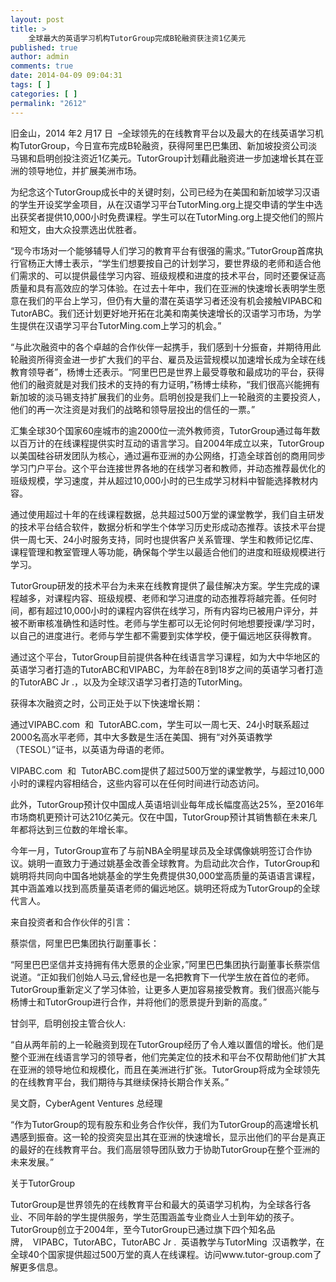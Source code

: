 ```yaml
---
layout: post
title: >
    全球最大的英语学习机构TutorGroup完成B轮融资获注资1亿美元
published: true
author: admin
comments: true
date: 2014-04-09 09:04:31
tags: [ ]
categories: [ ]
permalink: "2612"
---
```


  旧金山，2014 年2 月17 日  &#8211;全球领先的在线教育平台以及最大的在线英语学习机构TutorGroup，今日宣布完成B轮融资，获得阿里巴巴集团、新加坡投资公司淡马锡和启明创投注资近1亿美元。TutorGroup计划藉此融资进一步加速增长其在亚洲的领导地位，并扩展美洲市场。


为纪念这个TutorGroup成长中的关键时刻，公司已经为在美国和新加坡学习汉语的学生开设奖学金项目，从在汉语学习平台TutorMing.org上提交申请的学生中选出获奖者提供10,000小时免费课程。学生可以在TutorMing.org上提交他们的照片和短文，由大众投票选出优胜者。

“现今市场对一个能够辅导人们学习的教育平台有很强的需求。”TutorGroup首席执行官杨正大博士表示，“学生们想要按自己的计划学习，要世界级的老师和适合他们需求的、可以提供最佳学习内容、班级规模和进度的技术平台，同时还要保证高质量和具有高效应的学习体验。在过去十年中，我们在亚洲的快速增长表明学生愿意在我们的平台上学习，但仍有大量的潜在英语学习者还没有机会接触VIPABC和TutorABC。我们还计划更好地开拓在北美和南美快速增长的汉语学习市场，为学生提供在汉语学习平台TutorMing.com上学习的机会。”

“与此次融资中的各个卓越的合作伙伴一起携手，我们感到十分振奋，并期待用此轮融资所得资金进一步扩大我们的平台、雇员及运营规模以加速增长成为全球在线教育领导者”，杨博士还表示。“阿里巴巴是世界上最受尊敬和最成功的平台，获得他们的融资就是对我们技术的支持的有力证明，”杨博士续称，“我们很高兴能拥有新加坡的淡马锡支持扩展我们的业务。启明创投是我们上一轮融资的主要投资人，他们的再一次注资是对我们的战略和领导层投出的信任的一票。”

汇集全球30个国家60座城市的逾2000位一流外教师资，TutorGroup通过每年数以百万计的在线课程提供实时互动的语言学习。自2004年成立以来，TutorGroup以美国硅谷研发团队为核心，通过遍布亚洲的办公网络，打造全球首创的商用同步学习门户平台。这个平台连接世界各地的在线学习者和教师，并动态推荐最优化的班级规模，学习速度，并从超过10,000小时的已生成学习材料中智能选择教材内容。

通过使用超过十年的在线课程数据，总共超过500万堂的课堂教学，我们自主研发的技术平台结合软件，数据分析和学生个体学习历史形成动态推荐。该技术平台提供一周七天、24小时服务支持，同时也提供客户关系管理、学生和教师记忆库、课程管理和教室管理人等功能，确保每​​个学生以最适合他们的进度和班级规模进行学习。

TutorGroup研发的技术平台为未来在线教育提供了最佳解决方案。学生完成的课程越多，对课程内容、班级规模、老师和学习进度的动态推荐将越完善。任何时间，都有超过10,000小时的课程内容供在线学习，所有内容均已被用户评分，并被不断审核准确性和适时性。老师与学生都可以无论何时何地想要授课/学习时，以自己的进度进行。老师与学生都不需要到实体学校，便于偏远地区获得教育。

通过这个平台，TutorGroup目前提供各种在线语言学习课程，如为大中华地区的英语学习者打造的TutorABC和VIPABC，为年龄在8到18岁之间的英语学习者打造的TutorABC Jr .，以及为全球汉语学习者打造的TutorMing。

获得本次融资之时，公司正处于以下快速增长期：

通过VIPABC.com  和  TutorABC.com，学生可以一周七天、24小时联系超过2000名高水平老师，其中大多数是生活在美国、拥有“对外英语教学（TESOL）”证书，以英语为母语的老师。

VIPABC.com  和  TutorABC.com提供了超过500万堂的课堂教学，与超过10,000小时的课程内容相结合，这些内容可以在任何时间进行动态访问。

此外，TutorGroup预计仅中国成人英语培训业每年成长幅度高达25%，至2016年市场商机更预计可达210亿美元。仅在中国，TutorGroup预计其销售额在未来几年都将达到三位数的年增长率。

今年一月，TutorGroup宣布了与前NBA全明星球员及全球偶像姚明签订合作协议。姚明一直致力于通过姚基金改善全球教育。为启动此次合作，TutorGroup和姚明将共同向中国各地姚基金的学生免费提供30,000堂高质量的英语语言课程，其中涵盖难以找到高质量英语老师的偏远地区。姚明还将成为TutorGroup的全球代言人。

来自投资者和合作伙伴的引言：

蔡崇信，阿里巴巴集团执行副董事长：

“阿里巴巴坚信并支持拥有伟大愿景的企业家，”阿里巴巴集团执行副董事长蔡崇信说道。“正 ​​如我们创始人马云,曾经也是一名把教育下一代学生放在首位的老师。TutorGroup重新定义了学习体验，让更多人更加容易接受教育。我们很高兴能与杨博士和TutorGroup进行合作，并将他们的愿景提升到新的高度。”

甘剑平,  启明创投主管合伙人:

“自从两年前的上一轮融资到现在TutorGroup经历了令人难以置信的增长。他们是整个亚洲在线语言学习的领导者，他们完美定位的技术和平台不仅帮助他们扩大其在亚洲的领导地位和规模化，而且在美洲进行扩张。TutorGroup将成为全球领先的在线教育平台，我们期待与其继续保持长期合作关系。”

吴文蔚，CyberAgent Ventures 总经理

“作为TutorGroup的现有股东和业务合作伙伴，我们为TutorGroup的高速增长机遇感到振奋。这一轮的投资突显出其在亚洲的快速增长，显示出他们的平台是真正的最好的在线教育平台。我们高层领导团队致力于协助TutorGroup在整个亚洲的未来发展。”

关于TutorGroup

TutorGroup是世界领先的在线教育平台和最大的英语学习机构，为全球各行各业、不同年龄的学生提供服务，学生范围涵盖专业商业人士到年幼的孩子。TutorGroup创立于2004年，至今TutorGroup已通过旗下四个知名品牌，  VIPABC，TutorABC，TutorABC Jr .  英语教学与TutorMing  汉语教学，在全球40个国家提供超过500万堂的真人在线课程。访问www.tutor-group.com了解更多信息。